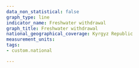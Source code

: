 ```yaml
---
data_non_statistical: false
graph_type: line
indicator_name: Freshwater withdrawal
graph_title: Freshwater withdrawal
national_geographical_coverage: Kyrgyz Republic
measurement_units: 
tags:
- custom.national

---
```


